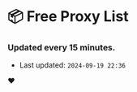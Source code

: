 # :package: Free Proxy List
### Updated every 15 minutes.

- Last updated: `2024-09-19 22:36`

:heart:
